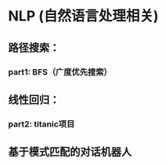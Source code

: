 # NLP (自然语言处理相关)

## 路径搜索：
   ### part1: BFS（广度优先搜索）

## 线性回归：
   ### part2: titanic项目

## 基于模式匹配的对话机器人
